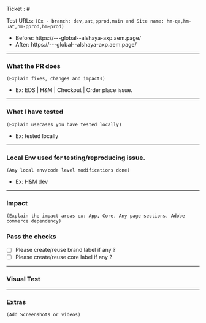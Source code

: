 Ticket : #<Issue-URL>

Test URLs: `(Ex - branch: dev,uat,pprod,main and Site name: hm-qa,hm-uat,hm-pprod,hm-prod)`
- Before: https://<branch>--<site-name>-global--alshaya-axp.aem.page/
- After: https://<branch>--<site-name>-global--alshaya-axp.aem.page/

---
### What the PR does
`(Explain fixes, changes and impacts)`
- Ex: EDS | H&M | Checkout | Order place issue.
---
### What I have tested
`(Explain usecases you have tested locally)`
- Ex: tested locally
---
### Local Env used for testing/reproducing issue.
`(Any local env/code level modifications done)`
- Ex: H&M dev

---
### Impact
`(Explain the impact areas ex: App, Core, Any page sections, Adobe commerce dependency)`

### Pass the checks
- [ ] Please create/reuse brand label if any ?
- [ ] Please create/reuse core label if any ?

---
### Visual Test
<!-- 
If visual testing is needed, include one or more Visual Test sections following this format.
This will automatically trigger the visual comparison workflow when the PR is submitted.
You can add multiple Visual Test sections for different pages or brands.
branch: dev,uat,pprod,main  
Site name: hm-qa,hm-uat,hm-pprod,hm-prod
brand: HM, BBW
pagetype: home, pdp etc
-->

<!-- Uncomment and fill in the section below if visual testing is needed
## Visual Test
- Brand: <brand>
- PageType: <pagetype>
- Baseline: https://<branch>--<site-name>-global--alshaya-axp.aem.page/en/
- Modified: https://<branch>--<site-name>-global--alshaya-axp.aem.page/en/
-->

---
### Extras
`(Add Screenshots or videos)`
